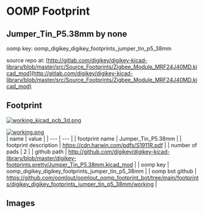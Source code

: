 # OOMP Footprint  
## Jumper_Tin_P5.38mm  by none  
  
oomp key: oomp_digikey_digikey_footprints_jumper_tin_p5_38mm  
  
source repo at: [http://gitlab.com/digikey/digikey-kicad-library/blob/master/src/Source_Footprints/Zigbee_Module_MRF24J40MD.kicad_mod](http://gitlab.com/digikey/digikey-kicad-library/blob/master/src/Source_Footprints/Zigbee_Module_MRF24J40MD.kicad_mod)  
## Footprint  
  
[![working_kicad_pcb_3d.png](working_kicad_pcb_3d_600.png)](working_kicad_pcb_3d.png)  
  
[![working.png](working_600.png)](working.png)  
| name | value | 
| --- | --- | 
| footprint name | Jumper_Tin_P5.38mm | 
| footprint description | https://cdn.harwin.com/pdfs/S1911R.pdf | 
| number of pads | 2 | 
| github path | http://github.com/digikey/digikey-kicad-library/blob/master/digikey-footprints.pretty/Jumper_Tin_P5.38mm.kicad_mod | 
| oomp key | oomp_digikey_digikey_footprints_jumper_tin_p5_38mm | 
| oomp bot github | https://github.com/oomlout/oomlout_oomp_footprint_bot/tree/main/footprints/digikey_digikey_footprints_jumper_tin_p5_38mm/working | 
## Images  

